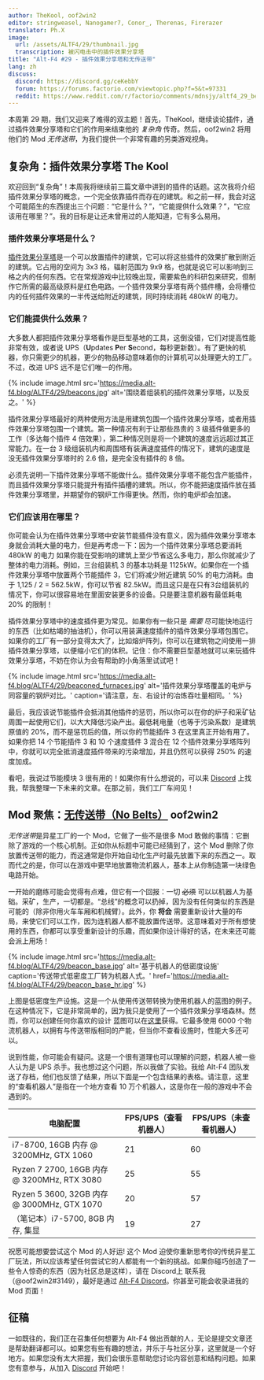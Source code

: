 ```yaml
---
author: TheKool, oof2win2
editor: stringweasel, Nanogamer7, Conor_, Therenas, Firerazer
translator: Ph.X
image:
  url: /assets/ALTF4/29/thumbnail.jpg
  transcription: 被闪电击中的插件效果分享塔
title: "Alt-F4 #29 - 插件效果分享塔和无传送带"
lang: zh
discuss:
  discord: https://discord.gg/ceKebbY
  forum: https://forums.factorio.com/viewtopic.php?f=5&t=97331
  reddit: https://www.reddit.com/r/factorio/comments/mdnsjy/altf4_29_beacons_and_not_belts/
---
```


本周第 29 期，我们又迎来了难得的双主题！首先，TheKool，继续谈论插件，通过插件效果分享塔和它们的作用来结束他的 *复杂角* 传奇。然后，oof2win2 将用他们的 Mod *无传送带*，为我们提供一个非常有趣的另类游戏视角。

## 复杂角：插件效果分享塔 <author>The Kool</author>

欢迎回到“复杂角”！本周我将继续前三篇文章中讲到的插件的话题。这次我将介绍插件效果分享塔的概念，一个完全依靠插件而存在的建筑。和之前一样，我会对这个可能陌生的东西提出三个问题：“它是什么？”，“它能提供什么效果？”，“它应该用在哪里？”。我的目标是让还未曾用过的人能知道，它有多么易用。

### 插件效果分享塔是什么？

[插件效果分享塔](https://wiki.factorio.com/Beacon/zh)是一个可以放置插件的建筑，它可以将这些插件的效果扩散到附近的建筑。它占用的空间为 3x3 格，辐射范围为 9x9 格，也就是说它可以影响到三格之内的任何东西。它在常规游戏中比较晚出现，需要紫色的科研包来研究，但制作它所需的最高级原料是红色电路。一个插件效果分享塔有两个插件槽，会将槽位内的任何插件效果的一半传送给附近的建筑，同时持续消耗 480kW 的电力。

### 它们能提供什么效果？

大多数人都把插件效果分享塔看作是巨型基地的工具，这倒没错，它们对提高性能非常有效，或者说 UPS（**U**pdates **P**er **S**econd，每秒更新数）。有了更快的机器，你只需更少的机器，更少的物品移动意味着你的计算机可以处理更大的工厂。不过，改进 UPS 远不是它们唯一的作用。

{% include image.html src='https://media.alt-f4.blog/ALTF4/29/beacons.jpg' alt='围绕着组装机的插件效果分享塔，以及反之。' %}

插件效果分享塔最好的两种使用方法是用建筑包围一个插件效果分享塔，或者用插件效果分享塔包围一个建筑。第一种情况有利于让那些昂贵的 3 级插件做更多的工作（多达每个插件 4 倍效果），第二种情况则是将一个建筑的速度远远超过其正常能力。在一台 3 级组装机内和周围塔有装满速度插件的情况下，建筑的速度是没无插件效果分享塔时的 2.6 倍，是完全没有插件的 8 倍。

必须先说明一下插件效果分享塔不能做什么。插件效果分享塔不能包含产能插件，而且插件效果分享塔只能提升有插件插槽的建筑。所以，你不能把速度插件放在插件效果分享塔里，并期望你的钢炉工作得更快。然而，你的电炉却会加速。

### 它们应该用在哪里？

你可能会认为在插件效果分享塔中安装节能插件没有意义，因为插件效果分享塔本身就会消耗大量的电力，但是再考虑一下：因为一个插件效果分享塔总要消耗 480kW 的电力 如果你能在受影响的建筑上至少节省这么多电力，那么你就减少了整体的电力消耗。例如，三台组装机 3 的基本功耗是 1125kW。如果你在一个插件效果分享塔中放置两个节能插件 3，它们将减少附近建筑 50% 的电力消耗。由于 1,125 / 2 = 562.5kW，你可以节省 82.5kW。而且这只是在只有3台组装机的情况下，你可以很容易地在里面安装更多的设备。只是要注意机器有最低耗电 20% 的限制！

插件效果分享塔中的速度插件更为常见。如果你有一些只是 *需要* 尽可能快地运行的东西（比如枯竭的抽油机），你可以用装满速度插件的插件效果分享塔包围它。如果你的工厂有一部分变得太大了，比如熔炉阵列，你可以在建筑物之间使用一排插件效果分享塔，以便缩小它们的体积。记住：你不需要巨型基地就可以来玩插件效果分享塔，不妨在你认为会有帮助的小角落里试试吧！

{% include image.html src='https://media.alt-f4.blog/ALTF4/29/beaconed_furnaces.jpg' alt='插件效果分享塔覆盖的电炉与同容量的钢炉对比。' caption='请注意，左、右设计的冶炼吞吐量相同。' %}

最后，我应该说节能插件会抵消其他插件的惩罚，所以你可以在你的炉子和采矿钻周围一起使用它们，以大大降低污染产出。最低耗电量（也等于污染系数）是建筑原值的 20%，而不是惩罚后的值，所以你的节能插件 3 在这里真正开始有用了。如果你把 14 个节能插件 3 和 10 个速度插件 3 混合在 12 个插件效果分享塔阵列中，你就可以完全抵消速度插件带来的污染增加，并且仍然可以获得 250% 的速度加成。

看吧，我说过节能模块 3 很有用的！如果你有什么想说的，可以来 [Discord](https://discord.gg/AsXAwyV) 上找我，帮我整理一下未来的文章。在那之前，我们工厂车间见！

## Mod 聚焦：[无传送带（No Belts）](https://mods.factorio.com/mod/no-belts) <author>oof2win2</author>

*无传送带*是异星工厂的一个 Mod，它做了一些不是很多 Mod 敢做的事情：它删除了游戏的一个核心机制。正如你从标题中可能已经猜到了，这个 Mod 删除了你放置传送带的能力，而这通常是你开始自动化生产时最先放置下来的东西之一。取而代之的是，你可以在游戏中更早地放置物流机器人，基本上从你制造第一块绿色电路开始。

一开始的磨练可能会觉得有点难，但它有一个回报：一切 ~~必须~~ 可以以机器人为基础。采矿，生产，一切都是。“总线”的概念可以扔掉，因为没有任何类似的东西是可能的（除非你用火车车厢和机械臂）。此外，你 **将会** 需要重新设计大量的布局，来使它们可以工作，因为连机器人都不能放置传送带。这意味着对于所有想使用的东西，你都可以享受重新设计的乐趣，而如果你设计得好的话，在未来还可能会派上用场！

{% include image.html src='https://media.alt-f4.blog/ALTF4/29/beacon_base.jpg' alt='基于机器人的低密度设施' caption='传送带式低密度工厂转为机器人式。' href='https://media.alt-f4.blog/ALTF4/29/beacon_base_hr.jpg' %}

上图是低密度生产设施。这是一个从使用传送带转换为使用机器人的蓝图的例子。在这种情况下，它是非常简单的，因为我只是使用了一个插件效果分享塔森林。然而，你可以创建任何你喜欢的设计 蓝图可以在[这里](https://media.alt-f4.blog/ALTF4/29/blueprint.txt)获得。它最多使用 6000 个物流机器人，以拥有与传送带版相同的产能，但当你不查看设施时，性能大多还可以。

说到性能，你可能会有疑问。这是一个很有道理也可以理解的问题，机器人被一些人认为是 UPS 杀手。我也想过这个问题，所以我做了实验。我给 Alt-F4 团队发送了存档，他们也反馈了结果，所以下面是一个包含结果的表格。请注意，这里的“查看机器人”是指在一个地方查看 10 万个机器人，这是你在一般的游戏中不会遇到的。

| 电脑配置                                    | FPS/UPS（查看机器人） | FPS/UPS（未查看机器人）|
|--------------------------------------------|----------------------|-----------------------|
| i7-8700, 16GB 内存 @ 3200MHz, GTX 1060      | 21                  | 60                    |
| Ryzen 7 2700, 16GB 内存 @ 3200MHz, RTX 3080 | 25                  | 55                    |
| Ryzen 5 3600, 32GB 内存 @ 3000MHz, GTX 1070 | 20                  | 57                    |
| （笔记本）i7-5700, 8GB 内存, 集显            | 19                  | 27                    |

祝愿可能想要尝试这个 Mod 的人好运! 这个 Mod 迫使你重新思考你的传统异星工厂玩法，所以应该希望任何尝试它的人都能有一个新的挑战。如果你碰巧创造了一些令人惊奇的东西（因为社区总是这样），请在 Discord上 联系我（@oof2win2#3149），最好是通过 [Alt-F4 Discord](https://discord.gg/ceKebbY)。你甚至可能会收录进我的 Mod 页面！

## 征稿

一如既往的，我们正在召集任何想要为 Alt-F4 做出贡献的人，无论是提交文章还是帮助翻译都可以。如果您有些有趣的想法，并乐于与社区分享，这里就是一个好地方。如果您没有太大把握，我们会很乐意帮助您讨论内容创意和结构问题。如果您有意参与，从加入 [Discord](https://discord.gg/nxnCFkb) 开始吧！
